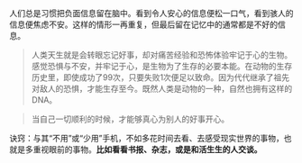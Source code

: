 人们总是习惯把负面信息留在脑中。看到令人安心的信息便松一口气，看到骇人的信息便焦虑不安。这样的情形一再重复，但最后留在记忆中的通常都是不好的信息。

> 人类天生就是会转眼忘记好事，却对痛苦经验和恐怖体验牢记于心的生物。感觉恐惧与不安，并牢记于心，是生物为了生存的必要本能。在动物的生存历史里，即使成功了99次，只要失败1次便足以致命。因为代代继承了祖先对敌人的恐惧，才能生存至今。既然人类是动物的一种，自然也拥有这样的DNA。


> 当自己一切顺利的时候，才能够真心为别人的好事开心。


诀窍：与其“不用”或“少用”手机，不如多花时间去看、去感受现实世界的事物，也就是多重视眼前的事物。**比如看看书报、杂志，或是和活生生的人交谈。**
